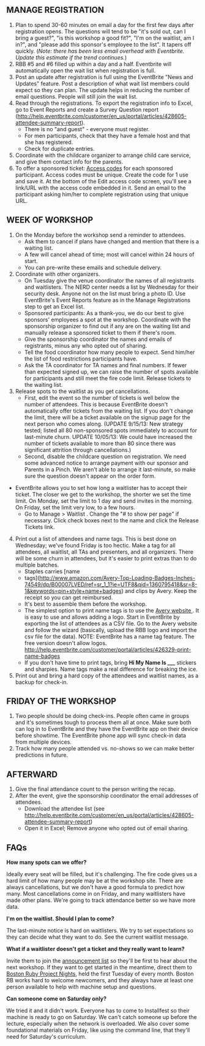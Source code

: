 ## MANAGE REGISTRATION

1. Plan to spend 30-60 minutes on email a day for the first few days after registration opens. The questions will tend to be "it's sold out, can I bring a guest?", "is this workshop a good fit?", "I'm on the waitlist, am I in?", and "please add this sponsor's employee to the list". It tapers off quickly. (_Note: there has been less email overhead with Eventbrite. Update this estimate if the trend continues._)
2. RBB #5 and #6 filled up within a day and a half. Eventbrite will automatically open the wait list when registration is full.
3. Post an update after registration is full using the EventBrite "News and Updates" feature. Post a description of what wait list members could expect so they can plan. The update helps in reducing the number of email questions. People will still join the wait list.
3. Read through the registrations. To export the registration info to Excel, go to Event Reports and create a Survey Question report (http://help.eventbrite.com/customer/en_us/portal/articles/428605-attendee-summary-report).
     * There is no "and guest" - everyone must register.
     * For men participants, check that they have a female host and that she has registered.
     * Check for duplicate entries.
4. Coordinate with the childcare organizer to arrange child care service, and give them contact info for the parents.
5. To offer a sponsored ticket: [Access codes](http://help.eventbrite.com/customer/portal/articles/426116-discount-codes-access-codes) for each sponsored participant. Access codes must be unique. Create the code for 1 use and save it. At the bottom of the Edit access code screen, you'll see a link/URL with the access code embedded in it. Send an email to the participant asking him/her to complete registration using that unique URL.

## WEEK OF WORKSHOP
1. On the Monday before the workshop send a reminder to attendees.
      * Ask them to cancel if plans have changed and mention that there is a waiting list.
      * A few will cancel ahead of time; most will cancel within 24 hours of start.
      * You can pre-write these emails and schedule delivery.
2. Coordinate with other organizers.
      * On Tuesday give the venue coordinator the names of all registrants and waitlisters. The NERD center needs a list by Wednesday for their security desk. Anyone not on the list must bring a photo ID. Use EventBrite's Event Reports feature as in the Manage Registrations step to get an Excel list.
      * Sponsored participants: As a thank-you, we do our best to give sponsors' employees a spot at the
        workshop. Coordinate with the sponsorship organizer to find out if any are on the waiting list and
        manually release a sponsored ticket to them if there's room.
      * Give the sponsorship coordinator the names and emails of registrants, minus any who opted out of
        sharing.
      * Tell the food coordinator how many people to expect. Send him/her the list of food restrictions participants have.
      * Ask the TA coordinator for TA names and final numbers. If fewer than expected signed up, we can raise the number of spots available for participants and still meet the fire code limit. Release tickets to the
        waiting list.
3. Release spots to the waitlist as you get cancellations.
     * First, edit the event so the number of tickets is well below the number of attendees. This is because EventBrite doesn't automatically offer tickets from the waiting list. If you don't change the limit, there will be a ticket available on the signup page for the next person who comes along. (UPDATE 9/15/13:
       New strategy tested; listed all 80 non-sponsored spots immediately to account for last-minute churn. UPDATE 10/05/13: We could have increased the number of tickets available to more than 80 since there was significant attrition through cancellations.)
     * Second, disable the childcare question on registration.  We need some advanced notice to arrange payment with our sponsor and Parents in a Pinch. We aren't able to arrange it last-minute, so make sure the question doesn't appear on the order form.
* EventBrite allows you to set how long a waitlister has to accept their ticket. The closer we get to the workshop, the shorter we set the time limit. On Monday, set the limit to 1 day and send invites in the morning. On Friday, set the limit very low, to a few hours.
     * Go to Manage > Waitlist . Change the "# to show per page" if necessary.  Click check boxes next to the name and click the Release Tickets link.
4. Print out a list of attendees and name tags. This is best done on Wednesday; we've found Friday is too hectic. Make a tag for all attendees, all waitlist, all TAs and presenters, and all organizers. There will be some churn in attendees, but it's easier to print extras than to do multiple batches.
     * Staples carries [name
     * tags](http://www.amazon.com/Avery-Top-Loading-Badges-Inches-74549/dp/B00007LVED/ref=sr_1_1?ie=UTF8&qid=1360795418&sr=8-1&keywords=pin+style+name+badges) and clips by Avery. Keep the receipt so you can get reimbursed.
     * It's best to assemble them before the workshop.
     * The simplest option to print name tags is to use the [Avery website ](http://www.avery.com/myavery/selectproduct.do?Ns=Rank%7C0&rpp=50&N=4294967035). It is easy to use and allows adding a logo. Start in EventBrite by exporting the list of attendees as a CSV file. Go to the Avery website and follow the wizard (basically, upload the RBB logo and import the csv file for the data).
NOTE: EventBrite has a name tag feature. The free version doesn't allow logos.  <http://help.eventbrite.com/customer/portal/articles/426329-print-name-badges>
     * If you don't have time to print tags, bring **Hi My Name Is ___** stickers and sharpies. Name tags make a real difference for breaking the ice.
5. Print out and bring a hard copy of the attendees and waitlist names, as a backup for check-in.


## FRIDAY OF THE WORKSHOP

 1. Two people should be doing check-ins. People often came in groups and it's sometimes tough to process them all at once. Make sure both can log in to EventBrite and they have the EventBrite app on their device before showtime. The EventBrite phone app will sync check-in data from multiple devices.
2. Track how many people attended vs. no-shows so we can make better predictions in future.


## AFTERWARD
1. Give the final attendance count to the person writing the recap.
2. After the event, give the sponsorship coordinator the email addresses of attendees.
     * Download the attendee list
       (see http://help.eventbrite.com/customer/en_us/portal/articles/428605-attendee-summary-report)
     * Open it in Excel; Remove anyone who opted out of email sharing.

## FAQs

**How many spots can we offer?**

Ideally every seat will be filled, but it's challenging. The fire code gives us a hard limit of how many people may be at the workshop site. There are always cancellations, but we don't have a good formula to predict how many. Most cancellations come in on Friday, and many waitlisters have made other plans. We're going to track attendance better so we have more data.

**I'm on the waitlist. Should I plan to come?**

The last-minute notice is hard on waitlisters. We try to set expectations so they can decide what they want to do. See the current waitlist message.

**What if a waitlister doesn't get a ticket and they really want to learn?**

Invite them to join the [announcement list](http://eepurl.com/vwrQT) so they'll be first to hear about the next workshop. If they want to get started in the meantime, direct them to [Boston Ruby Project Nights](http://bostonrb.org/), held the first Tuesday of every month. Boston RB works hard to welcome newcomers, and they always have at least one person available to help with machine setup and questions.

**Can someone come on Saturday only?**

We tried it and it didn't work. Everyone has to come to Installfest so their machine is ready to go on Saturday. We can't catch someone up before the lecture, especially when the network is overloaded. We also cover some foundational materials on Friday, like using the command line, that they'll need for Saturday's curriculum.
